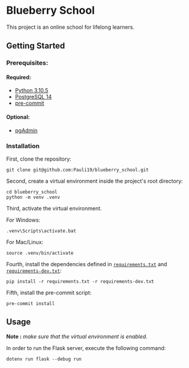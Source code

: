 # Blueberry School

This project is an online school for lifelong learners.

## Getting Started

### Prerequisites:

#### Required:

- [Python 3.10.5](https://www.python.org/downloads/)
- [PostgreSQL 14](https://www.postgresql.org/download/)
- [pre-commit](https://pre-commit.com/)

#### Optional:

- [pgAdmin](https://www.pgadmin.org/download/)

### Installation

First, clone the repository:

```
git clone git@github.com:Pauli19/blueberry_school.git
```

Second, create a virtual environment inside the project's root directory:

```
cd blueberry_school
python -m venv .venv
```
Third, activate the virtual environment.

For Windows:

```
.venv\Scripts\activate.bat
```

For Mac/Linux:

```
source .venv/bin/activate
```

Fourth, install the dependencies defined in [`requirements.txt`](./requirements.txt) and [`requirements-dev.txt`](./requirements-dev.txt):

```
pip install -r requirements.txt -r requirements-dev.txt
```

Fifth, install the pre-commit script:

```
pre-commit install
```

## Usage

**Note :** _make sure that the virtual environment is enabled_.

In order to run the Flask server, execute the following command:

```
dotenv run flask --debug run
```
